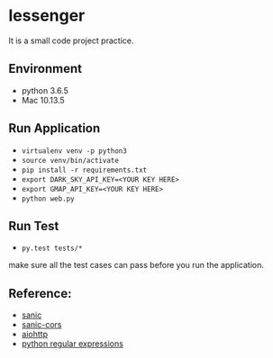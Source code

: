 # lessenger

It is a small code project practice.


## Environment
* python 3.6.5
* Mac 10.13.5

## Run Application
* `virtualenv venv -p python3`
* `source venv/bin/activate`
* `pip install -r requirements.txt`
* `export DARK_SKY_API_KEY=<YOUR KEY HERE>`
* `export GMAP_API_KEY=<YOUR KEY HERE>`
* `python web.py`

## Run Test
* `py.test tests/*`

make sure all the test cases can pass before you run the application.

## Reference:

* [sanic](https://github.com/channelcat/sanic)
* [sanic-cors](https://github.com/ashleysommer/sanic-cors)
* [aiohttp](https://github.com/aio-libs/aiohttp)
* [python regular expressions](https://docs.python.org/3/library/re.html)
